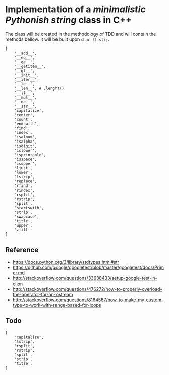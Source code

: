 # Implementation of a *minimalistic Pythonish string* class in C++


The class will be created in the methodology of TDD and will contain the methods bellow. It will be built upon `char [] str;`.


```
[
    '__add__',
    '__eq__',
    '__ge__',
    '__getitem__',
    '__gt__',
    '__init__',
    '__iter__',
    '__le__',
    '__len__', # .lenght()
    '__lt__',
    '__mul__',
    '__ne__',
    '__str__',
    'capitalize',
    'center',
    'count',
    'endswith',
    'find',
    'index',
    'isalnum',
    'isalpha',
    'isdigit',
    'islower',
    'isprintable',
    'isspace',
    'isupper',
    'ljust',
    'lower',
    'lstrip',
    'replace',
    'rfind',
    'rindex',
    'rsplit',
    'rstrip',
    'split',
    'startswith',
    'strip',
    'swapcase',
    'title',
    'upper',
    'zfill'
]
```


## Reference

- https://docs.python.org/3/library/stdtypes.html#str
- https://github.com/google/googletest/blob/master/googletest/docs/Primer.md
- http://stackoverflow.com/questions/33638433/setup-google-test-in-clion
- http://stackoverflow.com/questions/476272/how-to-properly-overload-the-operator-for-an-ostream
- http://stackoverflow.com/questions/8164567/how-to-make-my-custom-type-to-work-with-range-based-for-loops

## Todo

```
[
    'capitalize',
    'lstrip',
    'rsplit',
    'rstrip',
    'split',
    'strip',
    'title',
]
```
